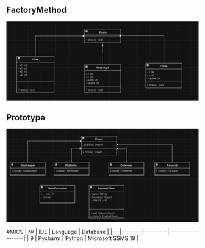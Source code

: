 ## FactoryMethod
![FactoryMethod](https://github.com/SofiaBondarchyk/MIKS/blob/LABA2/LABA2/1/1.png)

## Prototype
![Prototype](https://github.com/SofiaBondarchyk/MIKS/blob/LABA2/LABA2/2/2.png)

#MICS
| № |   IDE  | Language |      Database     |
|---|--------|----------|-------------------|
| 9 | Pycharm |  Python | Microsoft SSMS 19 |
